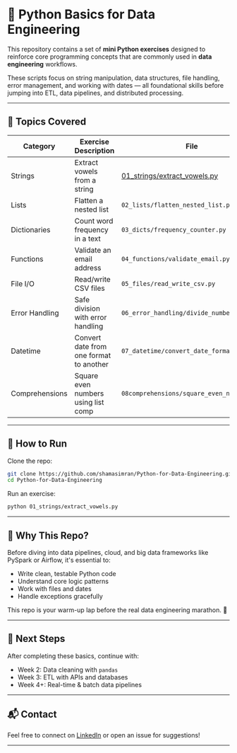 # 🐍 Python Basics for Data Engineering

This repository contains a set of **mini Python exercises** designed to reinforce core programming concepts that are commonly used in **data engineering** workflows.

These scripts focus on string manipulation, data structures, file handling, error management, and working with dates — all foundational skills before jumping into ETL, data pipelines, and distributed processing.

---

## 🧠 Topics Covered

| Category         | Exercise Description                      | File                                  |
|------------------|-------------------------------------------|----------------------------------------|
| Strings          | Extract vowels from a string              | [01_strings/extract_vowels.py](https://github.com/shamasimran/Python-for-Data-Engineering/blob/main/01_python_basics_for_data_engineering/01_strings/extract_vowels_README.md)           |
| Lists            | Flatten a nested list                     | `02_lists/flatten_nested_list.py`        |
| Dictionaries     | Count word frequency in a text            | `03_dicts/frequency_counter.py`          |
| Functions        | Validate an email address                 | `04_functions/validate_email.py`         |
| File I/O         | Read/write CSV files                      | `05_files/read_write_csv.py`             |
| Error Handling   | Safe division with error handling         | `06_error_handling/divide_numbers.py`    |
| Datetime         | Convert date from one format to another   | `07_datetime/convert_date_format.py`     |
| Comprehensions   | Square even numbers using list comp       | `08comprehensions/square_even_numbers.py`|

---

## 🚀 How to Run

Clone the repo:

```bash
git clone https://github.com/shamasimran/Python-for-Data-Engineering.git
cd Python-for-Data-Engineering
```

Run an exercise:

```bash
python 01_strings/extract_vowels.py
```

---

## 📌 Why This Repo?

Before diving into data pipelines, cloud, and big data frameworks like PySpark or Airflow, it's essential to:
- Write clean, testable Python code
- Understand core logic patterns
- Work with files and dates
- Handle exceptions gracefully

This repo is your warm-up lap before the real data engineering marathon. 🏁

---

## 🧩 Next Steps

After completing these basics, continue with:
- Week 2: Data cleaning with `pandas`
- Week 3: ETL with APIs and databases
- Week 4+: Real-time & batch data pipelines

---

## 📬 Contact

Feel free to connect on [LinkedIn](https://www.linkedin.com/in/shamasimran/) or open an issue for suggestions!

---
